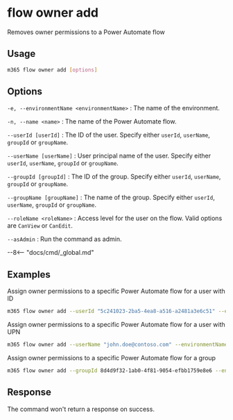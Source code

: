 # flow owner add

Removes owner permissions to a Power Automate flow

## Usage

```sh
m365 flow owner add [options]
```

## Options

`-e, --environmentName <environmentName>`
: The name of the environment.

`-n, --name <name>`
: The name of the Power Automate flow.

`--userId [userId]`
: The ID of the user. Specify either `userId`, `userName`, `groupId` or `groupName`.

`--userName [userName]`
: User principal name of the user. Specify either `userId`, `userName`, `groupId` or `groupName`.

`--groupId [groupId]`
: The ID of the group. Specify either `userId`, `userName`, `groupId` or `groupName`.

`--groupName [groupName]`
: The name of the group. Specify either `userId`, `userName`, `groupId` or `groupName`.

`--roleName <roleName>`
: Access level for the user on the flow. Valid options are `CanView` or `CanEdit`.

`--asAdmin`
: Run the command as admin.

--8<-- "docs/cmd/_global.md"

## Examples

Assign owner permissions to a specific Power Automate flow for a user with ID

```sh
m365 flow owner add --userId "5c241023-2ba5-4ea8-a516-a2481a3e6c51" --environmentName Default-c5a5d746-3520-453f-8a69-780f8e44917e --name 72f2be4a-78c1-4220-a048-dbf557296a72 --roleName CanEdit
```

Assign owner permissions to a specific Power Automate flow for a user with UPN

```sh
m365 flow owner add --userName "john.doe@contoso.com" --environmentName Default-c5a5d746-3520-453f-8a69-780f8e44917e --name 72f2be4a-78c1-4220-a048-dbf557296a72 --roleName CanEdit
```

Assign owner permissions to a specific Power Automate flow for a group

```sh
m365 flow owner add --groupId 8d4d9f32-1ab0-4f81-9054-efbb1759e8e6 --environmentName Default-c5a5d746-3520-453f-8a69-780f8e44917e --name 72f2be4a-78c1-4220-a048-dbf557296a72 --roleName CanEdit
```

## Response

The command won't return a response on success.
